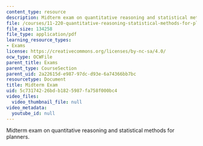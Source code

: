 ```yaml
---
content_type: resource
description: Midterm exam on quantitative reasoning and statistical methods for planners.
file: /courses/11-220-quantitative-reasoning-statistical-methods-for-planners-i-spring-2009/5c73174226bdb1825987fa758f000bc4_MIT11_220s09_exam01_QR_Midterm.pdf
file_size: 134258
file_type: application/pdf
learning_resource_types:
- Exams
license: https://creativecommons.org/licenses/by-nc-sa/4.0/
ocw_type: OCWFile
parent_title: Exams
parent_type: CourseSection
parent_uid: 2a22615d-e987-97dc-d93e-6a74366bb7bc
resourcetype: Document
title: Midterm Exam
uid: 5c731742-26bd-b182-5987-fa758f000bc4
video_files:
  video_thumbnail_file: null
video_metadata:
  youtube_id: null
---
```

Midterm exam on quantitative reasoning and statistical methods for planners.